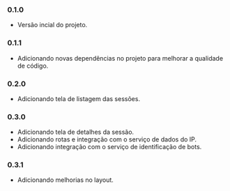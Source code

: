 ### 0.1.0
- Versão incial do projeto.

### 0.1.1
- Adicionando novas dependências no projeto para melhorar a qualidade de código.

### 0.2.0
- Adicionando tela de listagem das sessões.

### 0.3.0
- Adicionando tela de detalhes da sessão.
- Adicionando rotas e integração com o serviço de dados do IP.
- Adicionando integração com o serviço de identificação de bots.

### 0.3.1
- Adicionando melhorias no layout.

